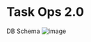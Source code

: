 # Task Ops 2.0

DB Schema
![image](https://github.com/Android-Club-VITC/Task-Ops-2.0/assets/70687348/1094bc10-5e6b-4768-8788-e7ecba8ad3fb)
